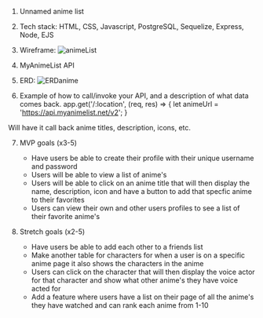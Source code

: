1. Unnamed anime list
   
 1. Tech stack: HTML, CSS, Javascript, PostgreSQL, Sequelize, Express, Node, EJS
   
2. Wireframe: ![animeList](https://user-images.githubusercontent.com/91760331/141506170-654626cd-ef26-41a9-9fae-126d5a9e5e50.png)
   
3. MyAnimeList API
   
4. ERD: ![ERDanime](https://user-images.githubusercontent.com/91760331/141506240-f7b6b43b-ba1a-4556-8ac6-6e5b5256a75e.png)
    
5. Example of how to call/invoke your API, and a description of what data comes back. 
   app.get('/:location', (req, res) => {
let animeUrl = 'https://api.myanimelist.net/v2';
}

Will have it call back anime titles, description, icons, etc.

7. MVP goals (x3-5)
   * Have users be able to create their profile with their unique username and password
   * Users will be able to view a list of anime's
   * Users will be able to click on an anime title that will then display the name, description, icon and have a button to add that specfic anime to their favorites
   * Users can view their own and other users profiles to see a list of their favorite anime's
   
8. Stretch goals (x2-5)
   * Have users be able to add each other to a friends list 
   * Make another table for characters for when a user is on a specific anime page it also shows the characters in the anime
   * Users can click on the character that will then display the voice actor for that character and show what other anime's they have voice acted for
   * Add a feature where users have a list on their page of all the anime's they have watched and can rank each anime from 1-10
 


